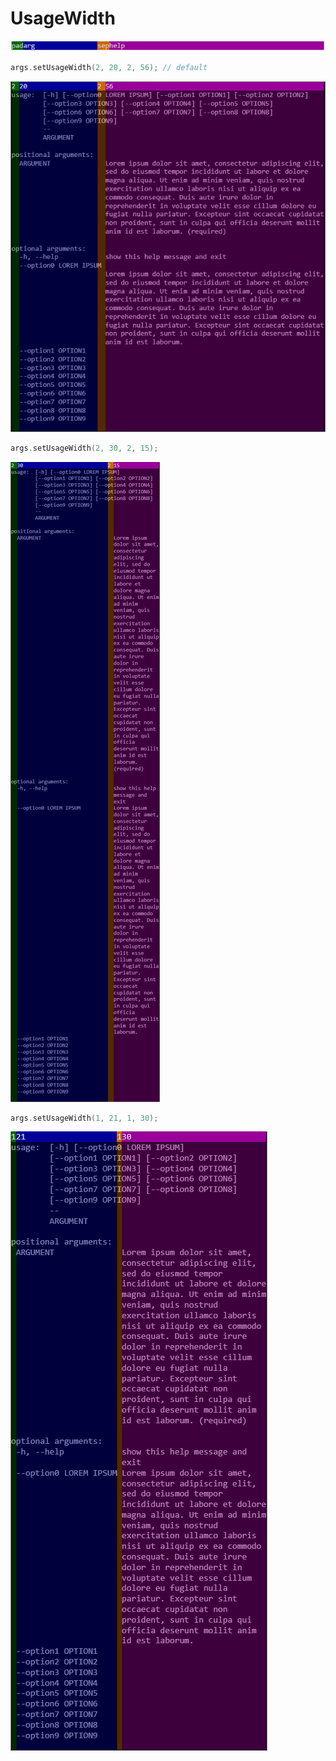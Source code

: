 # UsageWidth

<img src="images/headerUsageWidth.drawio.png" />

```cpp
args.setUsageWidth(2, 20, 2, 56); // default
```

<img src="images/example1UsageWidth.drawio.png" />

```cpp
args.setUsageWidth(2, 30, 2, 15);
```

<img src="images/example2UsageWidth.drawio.png" />

```cpp
args.setUsageWidth(1, 21, 1, 30);
```

<img src="images/example3UsageWidth.drawio.png" />